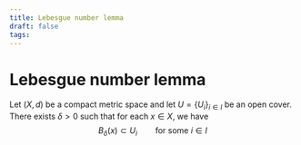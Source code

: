 ```yaml
---
title: Lebesgue number lemma
draft: false
tags:
---
```

# Lebesgue number lemma
Let $(X, d)$ be a compact metric space and let $U = \{U_i\}_{i \in I}$ be an open cover. 
There exists $\delta > 0$ such that for each $x \in X$, we have 
$$B_\delta(x) \subset U_i \qquad \text{for some } i\in I$$

